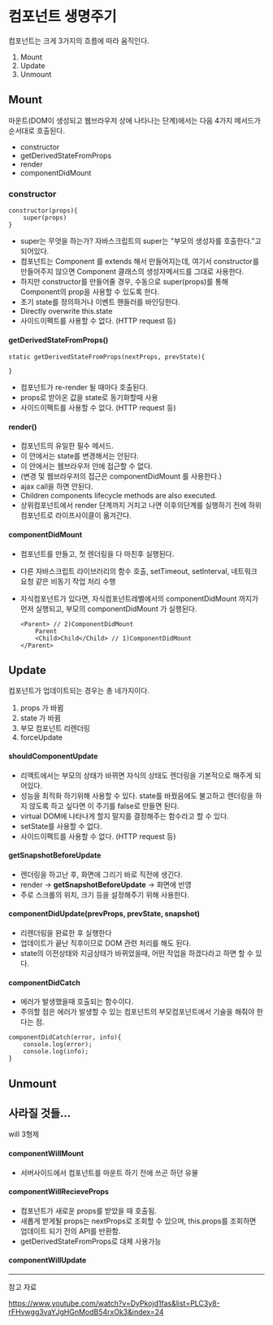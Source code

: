 # 컴포넌트 생명주기

컴포넌트는 크게 3가지의 흐름에 따라 움직인다.

1. Mount
2. Update
3. Unmount



## Mount 

마운트(DOM이 생성되고 웹브라우저 상에 나타나는 단계)에서는 다음 4가지 메서드가 순서대로 호출된다.  

- constructor
- getDerivedStateFromProps
- render
- componentDidMount



### constructor

```react
constructor(props){
    super(props)
}
```

- super는 무엇을 하는가?  자바스크립트의 super는 "부모의 생성자를 호출한다."고 되어있다. 
- 컴포넌트는 Component 를 extends 해서 만들어지는데, 여기서 constructor를 만들어주지 않으면  Component 클래스의 생성자메서드를 그대로 사용한다. 
- 하지만 constructor를 만들어줄 경우, 수동으로 super(props)를 통해 Component의 prop을 사용할 수 있도록 한다.
- 초기 state를 정의하거나 이벤트 핸들러를 바인딩한다.
- Directly overwrite this.state
- 사이드이펙트를 사용할 수 없다. (HTTP request 등)



#### getDerivedStateFromProps()

```react
static getDerivedStateFromProps(nextProps, prevState){
    
}
```

- 컴포넌트가 re-render 될 때마다 호출된다.
- props로 받아온 값을 state로 동기화할때 사용
- 사이드이펙트를 사용할 수 없다. (HTTP request 등)



#### render()

- 컴포넌트의 유일한 필수 메서드.
- 이 안에서는 state를 변경해서는 안된다. 
- 이 안에서는 웹브라우저 안에 접근할 수 없다. 
- (변경 및 웹브라우저의 접근은 componentDidMount 를 사용한다.)
- ajax call을 하면 안된다.
- Children components lifecycle methods are also executed.
- 상위컴포넌트에서 render 단계까지 거치고 나면 이후의단계를 실행하기 전에 하위컴포넌트로 라이프사이클이 옮겨간다.



#### componentDidMount

- 컴포넌트를 만들고, 첫 렌더링을 다 마친후 실행된다. 

- 다른 자바스크립트 라이브러리의 함수 호출, setTimeout, setInterval, 네트워크 요청 같은 비동기 작업 처리 수행

- 자식컴포넌트가 있다면, 자식컴포넌트레벨에서의 componentDidMount 까지가 먼저 실행되고, 부모의 componentDidMount 가 실행된다. 

  ```react
  <Parent> // 2)ComponentDidMount
      Parent
      <Child>Child</Child> // 1)ComponentDidMount
  </Parent>
  ```



## Update

컴포넌트가 업데이트되는 경우는 총 네가지이다. 

1. props 가 바뀜
2. state 가 바뀜
3. 부모 컴포넌트 리렌더링
4. forceUpdate





#### shouldComponentUpdate

- 리액트에서는 부모의 상태가 바뀌면 자식의 상태도 렌더링을 기본적으로 해주게 되어있다.
- 성능을 최적화 하기위해 사용할 수 있다. state를 바꿨음에도 불고하고 렌더링을 하지 않도록 하고 싶다면 이 주기를 false로 만들면 된다. 
- virtual DOM에 나타나게 할지 말지를 결정해주는 함수라고 할 수 있다. 
- setState를 사용할 수 없다. 
- 사이드이펙트를 사용할 수 없다. (HTTP request 등)



#### getSnapshotBeforeUpdate

- 렌더링을 하고난 후, 화면에 그리기 바로 직전에 생긴다.
- render -> **getSnapshotBeforeUpdate** -> 화면에 반영
- 주로 스크롤의 위치, 크기 등을 설정해주기 위해 사용한다. 



#### componentDidUpdate(prevProps, prevState, snapshot)

- 리렌더링을 완료한 후 실행한다 
- 업데이트가 끝난 직후이므로 DOM 관련 처리를 해도 된다. 
- state의 이전상태와 지금상태가 바뀌었을때, 어떤 작업을 하겠다라고 하면 할 수 있다. 



#### componentDidCatch

- 에러가 발생했을때 호출되는 함수이다. 
- 주의할 점은 에러가 발생할 수 있는 컴포넌트의 부모컴포넌트에서 기술을 해줘야 한다는 점.

```react
componentDidCatch(error, info){
	console.log(error);
    console.log(info);
}
```





## Unmount





## 사라질 것들...

will 3형제 



#### componentWillMount

- 서버사이드에서 컴포넌트를 마운트 하기 전에 쓰곤 하던 유물



#### componentWillRecieveProps

- 컴포넌트가 새로운 props를 받았을 때 호출됨. 
- 새롭게 받게될 props는 nextProps로 조회할 수 있으며, this.props를 조회하면 업데이트 되기 전의 API를 반환함. 
- getDerivedStateFromProps로 대체 사용가능



#### componentWillUpdate



---



참고 자료



https://www.youtube.com/watch?v=DyPkojd1fas&list=PLC3y8-rFHvwgg3vaYJgHGnModB54rxOk3&index=24



